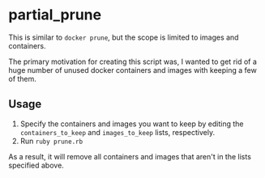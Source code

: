 # partial_prune

This is similar to `docker prune`, but the scope is limited to images and containers.

The primary motivation for creating this script was, I wanted to get rid of a huge number of unused docker containers and images with keeping a few of them.

## Usage

1. Specify the containers and images you want to keep by editing the `containers_to_keep` and `images_to_keep` lists, respectively.
2. Run `ruby prune.rb`

As a result, it will remove all containers and images that aren't in the lists specified above.
